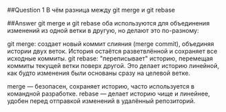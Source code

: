 ##Question 1
В чём разница между git merge и git rebase

##Answer
git merge и git rebase оба используются для объединения изменений из одной ветки в другую, но делают это по-разному:

git merge: создает новый коммит слияния (merge commit), объединяя истории двух веток. История остаётся разветвлённой и сохраняет все исходные коммиты.
git rebase: "переписывает" историю, перемещая коммиты текущей ветки поверх другой. Это делает историю линейной, как будто изменения были основаны сразу на целевой ветке.

merge — безопасен, сохраняет историю, часто используется в командной разработке.
rebase — делает историю чище и линейнее, удобен перед отправкой изменений в удалённый репозиторий.
